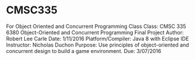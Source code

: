 # CMSC335
For Object Oriented and Concurrent Programming Class
Class: CMSC 335 6380 Object-Oriented and Concurrent Programming
Final Project
Author: Robert Lee Carle
Date: 1/11/2016
Platform/Compiler: Java 8 with Eclipse IDE
Instructor: Nicholas Duchon
Purpose: Use principles of object-oriented and concurrent design to build a game environment.
Due: 3/07/2016
